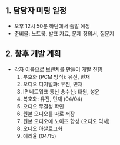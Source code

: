 ## 1. 담당자 미팅 일정

- 오후 12시 50분 하단에서 출발 예정
- 준비물: 노트북, 발표 자료, 문제 정의서, 질문지

## 2. 향후 개발 계획

- 각자 이름으로 브랜치를 만들어 개발 진행
  1. 부호화 (PCM 방식): 유진, 민재
  2. 오디오 디지털화: 유진, 민재
  3. IP 네트워크 통신 송수신: 태원, 성윤
  4. 복호화: 유진, 민재 (04/04)
  5. 오디오 무결성 확인
  6. 원본 오디오를 따로 저장
  7. 원본 오디오에 노이즈 합성 (오디오 믹서)
  8. 오디오 아날로그화
  9. 에러율 (04/15)
